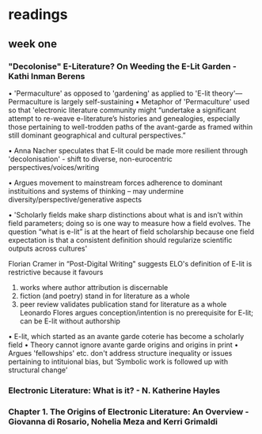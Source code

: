 # readings

## week one

### "Decolonise" E-Literature? On Weeding the E-Lit Garden - Kathi Inman Berens

• 'Permaculture' as opposed to 'gardening' as applied to 'E-lit theory'— Permaculture is largely self-sustaining
• Metaphor of 'Permaculture' used so that 'electronic literature community might “undertake a significant attempt to re-weave e-literature’s histories and genealogies, especially those pertaining to well-trodden paths of the avant-garde as framed within still dominant geographical and cultural perspectives.” 

• Anna Nacher speculates that E-lit could be made more resilient through 'decolonisation' - shift to diverse, non-eurocentric perspectives/voices/writing

• Argues movement to mainstream forces adherence to dominant instituitions and systems of thinking – may undermine diversity/perspective/generative aspects

• 'Scholarly fields make sharp distinctions about what is and isn’t within field parameters; doing so is one way to measure how a field evolves. The question “what is e-lit” is at the heart of field scholarship because one field expectation is that a consistent definition should regularize scientific outputs across cultures'

Florian Cramer in “Post-Digital Writing" suggests ELO's definition of E-lit is restrictive because it favours
1) works where author attribution is discernable
2) fiction (and poetry) stand in for literature as a whole 
3) peer review validates publication stand for literature as a whole
Leonardo Flores argues conception/intention is no prerequisite for E-lit; can be E-lit without authorship

•	E-lit, which started as an avante garde coterie has become a scholarly field
• Theory cannot ignore avante garde origins and origins in print
• Argues 'fellowships' etc. don't address structure inequality or issues pertaining to intituional bias, but ‘Symbolic work is followed up with structural change’

### Electronic Literature: What is it? - N. Katherine Hayles

### Chapter 1. The Origins of Electronic Literature: An Overview - Giovanna di Rosario, Nohelia Meza and Kerri Grimaldi




